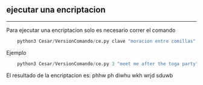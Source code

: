 ## ejecutar una encriptacion
---

Para ejecutar una encriptacion solo es necesario correr el comando 
```python 
    python3 Cesar/VersionComando/ce.py clave "moracion entre comillas"
```

Ejemplo
```python
    python3 Cesar/VersionComando/ce.py 3 "meet me after the toga party"
```

El resultado de la encriptacion es: phhw ph diwhu wkh wrjd sduwb